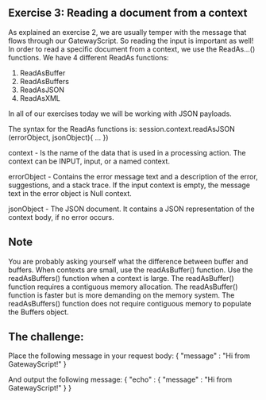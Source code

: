 ## Exercise 3: Reading a document from a context

As explained an exercise 2, we are usually temper with the message that flows through our GatewayScript.
So reading the input is important as well!
In order to read a specific document from a context, we use the ReadAs...() functions.
We have 4 different ReadAs functions:
1) ReadAsBuffer
2) ReadAsBuffers
3) ReadAsJSON
4) ReadAsXML

In all of our exercises today we will be working with JSON payloads.

The syntax for the ReadAs functions is:
session.context.readAsJSON (errorObject, jsonObject){
  ...
})

context - Is the name of the data that is used in a processing action. The context can be INPUT, input, or a named context.

errorObject - Contains the error message text and a description of the error, suggestions, and a stack trace. If the input context is empty, the message text in the error object is Null context.

jsonObject - The JSON document. It contains a JSON representation of the context body, if no error occurs.


## Note
You are probably asking yourself what the difference between buffer and buffers.
When contexts are small, use the readAsBuffer() function. Use the readAsBuffers() function when a context is large. The readAsBuffer() function requires a contiguous memory allocation. The readAsBuffer() function is faster but is more demanding on the memory system. The readAsBuffers() function does not require contiguous memory to populate the Buffers object.

## The challenge:

Place the following message in your request body:
{
  "message" : "Hi from GatewayScript!"
}

And output the following message:
{
  "echo" : {
    "message" : "Hi from GatewayScript!"
  }
}
